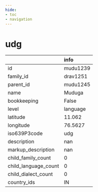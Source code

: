```yaml
---
hide:
- toc
- navigation
---
```

# udg
|                      | info     |
|:---------------------|:---------|
| id                   | mudu1239 |
| family_id            | drav1251 |
| parent_id            | mudu1245 |
| name                 | Muduga   |
| bookkeeping          | False    |
| level                | language |
| latitude             | 11.062   |
| longitude            | 76.5627  |
| iso639P3code         | udg      |
| description          | nan      |
| markup_description   | nan      |
| child_family_count   | 0        |
| child_language_count | 0        |
| child_dialect_count  | 0        |
| country_ids          | IN       |